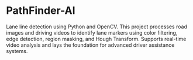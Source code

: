 # PathFinder-AI
Lane line detection using Python and OpenCV. This project processes road images and driving videos to identify lane markers using color filtering, edge detection, region masking, and Hough Transform. Supports real-time video analysis and lays the foundation for advanced driver assistance systems.
